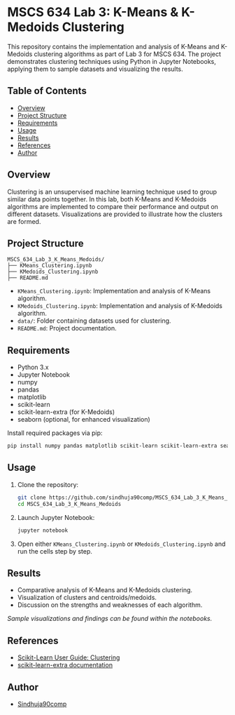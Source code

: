 # MSCS 634 Lab 3: K-Means & K-Medoids Clustering

This repository contains the implementation and analysis of K-Means and K-Medoids clustering algorithms as part of Lab 3 for MSCS 634. The project demonstrates clustering techniques using Python in Jupyter Notebooks, applying them to sample datasets and visualizing the results.

## Table of Contents

- [Overview](#overview)
- [Project Structure](#project-structure)
- [Requirements](#requirements)
- [Usage](#usage)
- [Results](#results)
- [References](#references)
- [Author](#author)

## Overview

Clustering is an unsupervised machine learning technique used to group similar data points together. In this lab, both K-Means and K-Medoids algorithms are implemented to compare their performance and output on different datasets. Visualizations are provided to illustrate how the clusters are formed.

## Project Structure

```
MSCS_634_Lab_3_K_Means_Medoids/
├── KMeans_Clustering.ipynb
├── KMedoids_Clustering.ipynb
├── README.md
```
- `KMeans_Clustering.ipynb`: Implementation and analysis of K-Means algorithm.
- `KMedoids_Clustering.ipynb`: Implementation and analysis of K-Medoids algorithm.
- `data/`: Folder containing datasets used for clustering.
- `README.md`: Project documentation.

## Requirements

- Python 3.x
- Jupyter Notebook
- numpy
- pandas
- matplotlib
- scikit-learn
- scikit-learn-extra (for K-Medoids)
- seaborn (optional, for enhanced visualization)

Install required packages via pip:
```bash
pip install numpy pandas matplotlib scikit-learn scikit-learn-extra seaborn
```

## Usage

1. Clone the repository:
    ```bash
    git clone https://github.com/sindhuja90comp/MSCS_634_Lab_3_K_Means_Medoids.git
    cd MSCS_634_Lab_3_K_Means_Medoids
    ```

2. Launch Jupyter Notebook:
    ```bash
    jupyter notebook
    ```

3. Open either `KMeans_Clustering.ipynb` or `KMedoids_Clustering.ipynb` and run the cells step by step.

## Results

- Comparative analysis of K-Means and K-Medoids clustering.
- Visualization of clusters and centroids/medoids.
- Discussion on the strengths and weaknesses of each algorithm.

*Sample visualizations and findings can be found within the notebooks.*

## References

- [Scikit-Learn User Guide: Clustering](https://scikit-learn.org/stable/modules/clustering.html)
- [scikit-learn-extra documentation](https://scikit-learn-extra.readthedocs.io/en/latest/)


## Author

- [Sindhuja90comp](https://github.com/sindhuja90comp)
